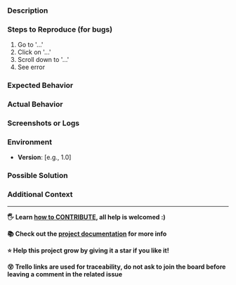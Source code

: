 ### Description
<!-- Provide a clear and concise description of the issue or feature -->

### Steps to Reproduce (for bugs)
1. Go to '...'
2. Click on '...'
3. Scroll down to '...'
4. See error

### Expected Behavior
<!-- A clear and concise description of what you expected to happen -->

### Actual Behavior
<!-- A clear and concise description of what actually happens -->

### Screenshots or Logs
<!-- If applicable, add screenshots, logs, or any other details to help explain the problem -->

### Environment
- **Version**: [e.g., 1.0]

### Possible Solution
<!-- If you have any idea how to resolve the issue, let us know -->

### Additional Context
<!-- Add any other context about the issue here -->

---

__🖐️ Learn [how to CONTRIBUTE](https://antoniomrtz.github.io/SpotifyElectron_Web/docs/CONTRIBUTING/), all help is welcomed :)__

__📚 Check out the [project documentation](https://antoniomrtz.github.io/SpotifyElectron_Web/docs/) for more info__

__⭐ Help this project grow by giving it a star if you like it!__

__😵 Trello links are used for traceability, do not ask to join the board before leaving a comment in the related issue__
